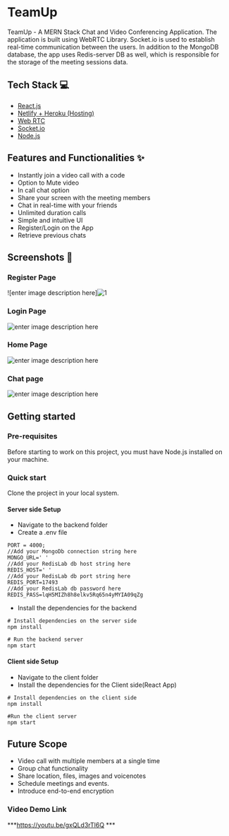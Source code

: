 # TeamUp
TeamUp - A MERN Stack Chat and Video Conferencing Application. The application is built using WebRTC Library. Socket.io is used to establish real-time communication between the users. In addition to the MongoDB database, the app uses Redis-server DB as well, which is responsible for the storage of the meeting sessions data.

## Tech Stack 💻

- [React.js](https://reactjs.org/)
- [Netlify + Heroku (Hosting)](https://www.netlify.com/)
- [Web RTC](https://github.com/webrtc)
- [Socket.io](https://socket.io/)
- [Node.js](https://nodejs.org/en/)

## Features and Functionalities ✨

- Instantly join a video call with a code
- Option to Mute video
- In call chat option 
- Share your screen with the meeting members
- Chat in real-time with your friends
- Unlimited duration calls
- Simple and intuitive UI
- Register/Login on the App
- Retrieve previous chats

## Screenshots 📸
### Register Page
![enter image description here]![1](https://user-images.githubusercontent.com/56886360/125458040-d14d4611-686e-41fd-8572-ee8952147ea2.png)
### Login Page
![enter image description here](https://user-images.githubusercontent.com/56886360/125245756-8f68f600-e30e-11eb-82e4-cab7ecf019a4.png)
### Home Page
![enter image description here](https://user-images.githubusercontent.com/56886360/125245813-a3acf300-e30e-11eb-8e6d-442b3938ace8.png)
### Chat page
![enter image description here](https://user-images.githubusercontent.com/56886360/125245847-b0314b80-e30e-11eb-9d35-a7db4d0cc490.png)


## Getting started
### Pre-requisites
Before starting to work on this project, you must have Node.js installed on your machine.

### Quick start
Clone the project in your local system.
#### Server side Setup
- Navigate to the backend folder
- Create a .env file
```
PORT = 4000;
//Add your MongoDb connection string here
MONGO_URL=' ' 
//Add your RedisLab db host string here
REDIS_HOST=' '
//Add your RedisLab db port string here
REDIS_PORT=17493
//Add your RedisLab db password here
REDIS_PASS=lqH5MIZh8h8elkv5Rq65n4yMYIA09qZg

```
- Install the dependencies for the backend 
``` 
# Install dependencies on the server side
npm install

# Run the backend server
npm start

```
#### Client side Setup
- Navigate to the client folder
- Install the dependencies for the Client side(React App)
```
# Install dependencies on the client side
npm install

#Run the client server
npm start
```
## Future Scope
- Video call with multiple members at a single time
- Group chat functionality
- Share location, files, images and voicenotes
- Schedule meetings and events.
- Introduce end-to-end encryption

### Video Demo Link 
***https://youtu.be/gxQLd3rTl6Q ***
